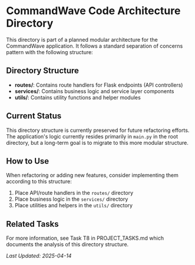 # CommandWave Code Architecture Directory

This directory is part of a planned modular architecture for the CommandWave application. It follows a standard separation of concerns pattern with the following structure:

## Directory Structure

- **routes/**: Contains route handlers for Flask endpoints (API controllers)
- **services/**: Contains business logic and service layer components
- **utils/**: Contains utility functions and helper modules

## Current Status

This directory structure is currently preserved for future refactoring efforts. The application's logic currently resides primarily in `main.py` in the root directory, but a long-term goal is to migrate to this more modular structure.

## How to Use

When refactoring or adding new features, consider implementing them according to this structure:

1. Place API/route handlers in the `routes/` directory
2. Place business logic in the `services/` directory 
3. Place utilities and helpers in the `utils/` directory

## Related Tasks

For more information, see Task T8 in PROJECT_TASKS.md which documents the analysis of this directory structure.

*Last Updated: 2025-04-14*
